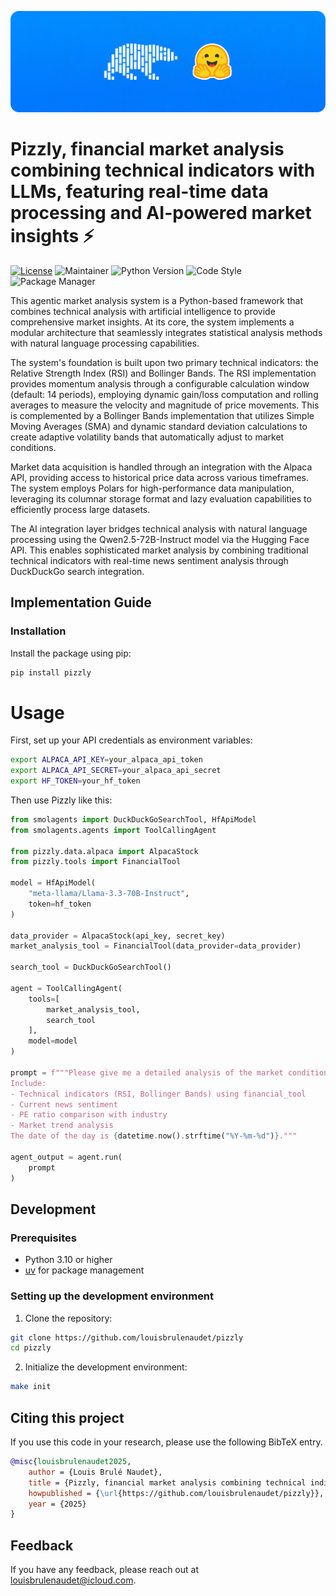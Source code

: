 ![Plot](https://github.com/louisbrulenaudet/pizzly/blob/main/assets/thumbnail.png?raw=true)

# Pizzly, financial market analysis combining technical indicators with LLMs, featuring real-time data processing and AI-powered market insights ⚡️
[![License](https://img.shields.io/badge/License-Apache_2.0-blue.svg)](https://opensource.org/licenses/Apache-2.0) ![Maintainer](https://img.shields.io/badge/maintainer-@louisbrulenaudet-blue) ![Python Version](https://img.shields.io/badge/python-3.10%2B-blue.svg) ![Code Style](https://img.shields.io/badge/code%20style-ruff-000000.svg) ![Package Manager](https://img.shields.io/badge/package%20manager-uv-purple.svg)

This agentic market analysis system is a Python-based framework that combines technical analysis with artificial intelligence to provide comprehensive market insights. At its core, the system implements a modular architecture that seamlessly integrates statistical analysis methods with natural language processing capabilities.

The system's foundation is built upon two primary technical indicators: the Relative Strength Index (RSI) and Bollinger Bands. The RSI implementation provides momentum analysis through a configurable calculation window (default: 14 periods), employing dynamic gain/loss computation and rolling averages to measure the velocity and magnitude of price movements. This is complemented by a Bollinger Bands implementation that utilizes Simple Moving Averages (SMA) and dynamic standard deviation calculations to create adaptive volatility bands that automatically adjust to market conditions.

Market data acquisition is handled through an integration with the Alpaca API, providing access to historical price data across various timeframes. The system employs Polars for high-performance data manipulation, leveraging its columnar storage format and lazy evaluation capabilities to efficiently process large datasets.

The AI integration layer bridges technical analysis with natural language processing using the Qwen2.5-72B-Instruct model via the Hugging Face API. This enables sophisticated market analysis by combining traditional technical indicators with real-time news sentiment analysis through DuckDuckGo search integration.

## Implementation Guide

### Installation

Install the package using pip:

```bash
pip install pizzly
```

# Usage

First, set up your API credentials as environment variables:

```bash
export ALPACA_API_KEY=your_alpaca_api_token
export ALPACA_API_SECRET=your_alpaca_api_secret
export HF_TOKEN=your_hf_token
```

Then use Pizzly like this:

```python
from smolagents import DuckDuckGoSearchTool, HfApiModel
from smolagents.agents import ToolCallingAgent

from pizzly.data.alpaca import AlpacaStock
from pizzly.tools import FinancialTool

model = HfApiModel(
    "meta-llama/Llama-3.3-70B-Instruct",
    token=hf_token
)

data_provider = AlpacaStock(api_key, secret_key)
market_analysis_tool = FinancialTool(data_provider=data_provider)

search_tool = DuckDuckGoSearchTool()

agent = ToolCallingAgent(
    tools=[
        market_analysis_tool,
        search_tool
    ],
    model=model
)

prompt = f"""Please give me a detailed analysis of the market conditions for NVDA.
Include:
- Technical indicators (RSI, Bollinger Bands) using financial_tool
- Current news sentiment
- PE ratio comparison with industry
- Market trend analysis
The date of the day is {datetime.now().strftime("%Y-%m-%d")}."""

agent_output = agent.run(
    prompt
)
```

## Development
### Prerequisites

- Python 3.10 or higher
- [uv](https://github.com/astral-sh/uv) for package management

### Setting up the development environment

1. Clone the repository:
```bash
git clone https://github.com/louisbrulenaudet/pizzly
cd pizzly
```

2. Initialize the development environment:
```bash
make init
```

## Citing this project
If you use this code in your research, please use the following BibTeX entry.

```BibTeX
@misc{louisbrulenaudet2025,
	author = {Louis Brulé Naudet},
	title = {Pizzly, financial market analysis combining technical indicators with LLMs, featuring real-time data processing and AI-powered market insights ⚡️},
	howpublished = {\url{https://github.com/louisbrulenaudet/pizzly}},
	year = {2025}
}
```

## Feedback
If you have any feedback, please reach out at [louisbrulenaudet@icloud.com](mailto:louisbrulenaudet@icloud.com).
